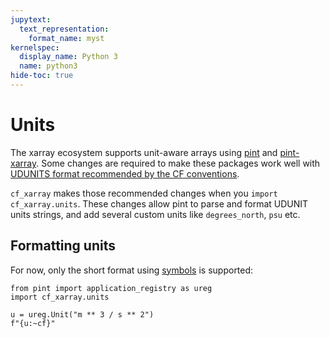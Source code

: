 ```yaml
---
jupytext:
  text_representation:
    format_name: myst
kernelspec:
  display_name: Python 3
  name: python3
hide-toc: true
---
```


# Units

The xarray ecosystem supports unit-aware arrays using  [pint](https://pint.readthedocs.io) and [pint-xarray](https://pint-xarray.readthedocs.io). Some changes are required to make these packages work well with [UDUNITS format recommended by the CF conventions](http://cfconventions.org/Data/cf-conventions/cf-conventions-1.8/cf-conventions.html#units).

`cf_xarray` makes those recommended changes when you `import cf_xarray.units`. These changes allow pint to parse and format UDUNIT units strings, and add several custom units like `degrees_north`, `psu` etc.

## Formatting units

For now, only the short format using [symbols](https://www.unidata.ucar.edu/software/udunits/udunits-2.2.28/udunits2lib.html#Syntax) is supported:
```{code-cell}
from pint import application_registry as ureg
import cf_xarray.units

u = ureg.Unit("m ** 3 / s ** 2")
f"{u:~cf}"
```
